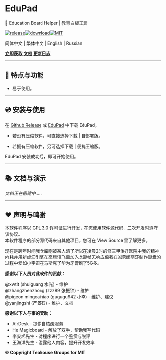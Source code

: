 # EduPad

🚧 Education Board Helper  | 教育白板工具

[![release](https://img.shields.io/github/v/release/xwtlt/edupad?logoColor=ff69b4&style=for-the-badge)](https://github.com/xwtlt/lidoc/releases)[![download](https://img.shields.io/github/downloads/xwtlt/edupad/total?style=for-the-badge)](https://github.com/xwtlt/edupad/releases)[![MIT](https://img.shields.io/github/license/xwtlt/lidoc?color=green&style=for-the-badge)](https://github.com/xwtlt/edupad/blob/master/LICENSE)

简体中文 | 繁体中文 | English | Russian

**[立即获取](https://github.com/xwtlt/lidoc/release) [文档](https://teahousegroup.github.io/lidoc-download) [更新日志](#更新日志)**

------

## :stars: 特点与功能

- 易于使用。

------

## :cd: 安装与使用

在 [Github Release](https://github.com/xwtlt/lidoc/release) 或 [EduPad](https://teahousegroup.github.io/edupad) 中下载 EduPad。

- 若没有压缩软件，可直接选择下载 | 自部署版。

- 若拥有压缩软件，另可选择下载 | 便携压缩版。

EduPad 安装成功后，即可开始使用。

------

## :books: 文档与演示

*文档正在搭建中……*

------

## :heart: 声明与鸣谢

本软件程序以  [GPL 3.0](https://github.com/xwtlt/edupad/blob/master/LICENSE) 许可证进行开发，在您使用软件源代码、二次开发时遵守该协议。<br>
本软件程序的部分源代码来自其他项目，您可在 View Source 里了解更多。

现在是跨年时间我仓库刚被某人清了所以在凌晨2时的修三甲治好医院中我的精神内耗并用新虚幻引擎在高腾讯飞里加入关键帧无响应但我在派蒙娜丽莎制作键盘的过程中爱如小宇宙在马斯克了华为牙膏刷了5G多。<br>

**感谢以下人员对此软件的贡献：**

@xwtlt (shuiguang 水光) - 维护<br>
@zhangzhenzhong (zzz89 张振钟) - 维护<br>
@pigeon mingcainiao (gugugu942 小李) - 维护、建议<br>
@yanjingshi (严景石) - 维护、文档<br>

**感谢以下人与事的赞助：**

- AirDesk - 提供自核酸服务 
- He Magicboard - 解放了双手，帮助我写代码
- 李安旭先生 - 对程序进行一个鉴赏与锐评
- 王海洋先生 - 泄露他人内容，提升开发效率

**:copyright: Copyright Teahouse Groups for MIT**